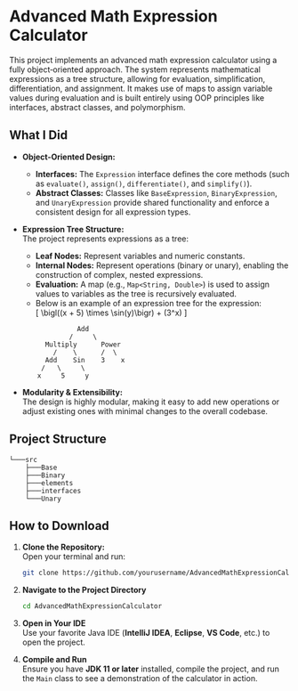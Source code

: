 # Advanced Math Expression Calculator

This project implements an advanced math expression calculator using a fully object‐oriented approach. The system represents mathematical expressions as a tree structure, allowing for evaluation, simplification, differentiation, and assignment. It makes use of maps to assign variable values during evaluation and is built entirely using OOP principles like interfaces, abstract classes, and polymorphism.

## What I Did

- **Object-Oriented Design:**  
  - **Interfaces:** The `Expression` interface defines the core methods (such as `evaluate()`, `assign()`, `differentiate()`, and `simplify()`).
  - **Abstract Classes:** Classes like `BaseExpression`, `BinaryExpression`, and `UnaryExpression` provide shared functionality and enforce a consistent design for all expression types.
  
- **Expression Tree Structure:**  
  The project represents expressions as a tree:
  - **Leaf Nodes:** Represent variables and numeric constants.
  - **Internal Nodes:** Represent operations (binary or unary), enabling the construction of complex, nested expressions.
  - **Evaluation:** A map (e.g., `Map<String, Double>`) is used to assign values to variables as the tree is recursively evaluated.
  - Below is an example of an expression tree for the expression:  
\[
   \bigl((x + 5) \times \sin(y)\bigr) + (3^x)
\]

```plaintext
                 Add
               /     \
         Multiply      Power
           /    \      /  \
         Add    Sin    3    x
        /   \     \
       x     5     y
```

- **Modularity & Extensibility:**  
  The design is highly modular, making it easy to add new operations or adjust existing ones with minimal changes to the overall codebase.

## Project Structure

```plaintext
└───src
    ├───Base
    ├───Binary
    ├───elements
    ├───interfaces
    └───Unary
```

    
## How to Download

1. **Clone the Repository:**  
   Open your terminal and run:
   ```bash
   git clone https://github.com/yourusername/AdvancedMathExpressionCalculator.git
2. **Navigate to the Project Directory**  
   ```bash
   cd AdvancedMathExpressionCalculator
3. **Open in Your IDE**  
   Use your favorite Java IDE (**IntelliJ IDEA**, **Eclipse**, **VS Code**, etc.) to open the project.

4. **Compile and Run**  
   Ensure you have **JDK 11 or later** installed, compile the project, and run the `Main` class to see a demonstration of the calculator in action.



